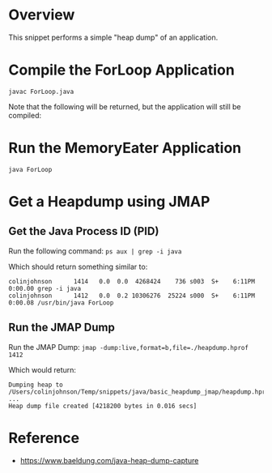# Overview

This snippet performs a simple "heap dump" of an application.

# Compile the ForLoop Application

`javac ForLoop.java`

Note that the following will be returned, but the application will still be compiled:

# Run the MemoryEater Application

`java ForLoop`

# Get a Heapdump using JMAP

## Get the Java Process ID (PID)

Run the following command: `ps aux | grep -i java`

Which should return something similar to:

```
colinjohnson      1414   0.0  0.0  4268424    736 s003  S+    6:11PM   0:00.00 grep -i java
colinjohnson      1412   0.0  0.2 10306276  25224 s000  S+    6:11PM   0:00.08 /usr/bin/java ForLoop
```

## Run the JMAP Dump

Run the JMAP Dump: `jmap -dump:live,format=b,file=./heapdump.hprof 1412`

Which would return:

```
Dumping heap to /Users/colinjohnson/Temp/snippets/java/basic_heapdump_jmap/heapdump.hprof ...
Heap dump file created [4218200 bytes in 0.016 secs]
```

# Reference

- https://www.baeldung.com/java-heap-dump-capture
